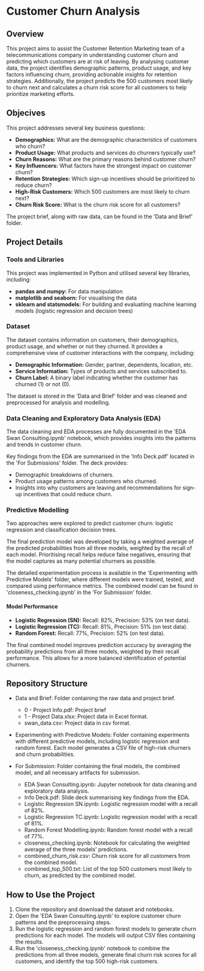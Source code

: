 # Customer Churn Analysis
## Overview

This project aims to assist the Customer Retention Marketing team of a telecommunications company in understanding customer churn and predicting which customers are at risk of leaving. By analysing customer data, the project identifies demographic patterns, product usage, and key factors influencing churn, providing actionable insights for retention strategies. Additionally, the project predicts the 500 customers most likely to churn next and calculates a churn risk score for all customers to help prioritize marketing efforts.

## Objecives

This project addresses several key business questions:

* **Demographics:** What are the demographic characteristics of customers who churn?
* **Product Usage:** What products and services do churners typically use?
* **Churn Reasons:** What are the primary reasons behind customer churn?
* **Key Influencers:** What factors have the strongest impact on customer churn?
* **Retention Strategies:** Which sign-up incentives should be prioritized to reduce churn?
* **High-Risk Customers:** Which 500 customers are most likely to churn next?
* **Churn Risk Score:** What is the churn risk score for all customers?

The project brief, along with raw data, can be found in the 'Data and Brief' folder.

## Project Details
### Tools and Libraries
This project was implemented in Python and utilised several key libraries, including:

* **pandas and numpy:** For data manipulation
* **matplotlib and seaborn:** For visualising the data
* **sklearn and statsmodels:** For building and evaluatiing machine learning models (logistic regression and decision trees)

### Dataset
The dataset contains information on customers, their demographics, product usage, and whether or not they churned. It provides a comprehensive view of customer interactions with the company, including:

* **Demographic Information:** Gender, partner, dependents, location, etc.
* **Service Information:** Types of products and services subscribed to.
* **Churn Label:** A binary label indicating whether the customer has churned (1) or not (0).

The dataset is stored in the 'Data and Brief' folder and was cleaned and preprocessed for analysis and modelling.

### Data Cleaning and Exploratory Data Analysis (EDA)

The data cleaning and EDA processes are fully documented in the 'EDA Swan Consulting.ipynb' notebook, which provides insights into the patterns and trends in customer churn.

Key findings from the EDA are summarised in the 'Info Deck.pdf' located in the 'For Submissions' folder. The deck provides:

* Demographic breakdowns of churners.
* Product usage patterns among customers who churned.
* Insights into why customers are leaving and recommendations for sign-up incentives that could reduce churn.

### Predictive Modelling

Two approaches were explored to predict customer churn: logistic regression and classification decision trees. 

The final prediction model was developed by taking a weighted average of the predicted probabilities from all three models, weighted by the recall of each model. Prioritising recall helps reduce false negatives, ensuring that the model captures as many potential churners as possible.

The detailed experimentation process is available in the 'Experimenting with Predictive Models' folder, where different models were trained, tested, and compared using performance metrics. The combined model can be found in 'closeness_checking.ipynb' in the 'For Submission' folder.

#### Model Performance
* **Logistic Regression (SN):** Recall: 82%, Precision: 53% (on test data).
* **Logistic Regression (TC):** Recall: 81%, Precision: 51% (on test data).
* **Random Forest:** Recall: 77%, Precision: 52% (on test data).

The final combined model improves prediction accuracy by averaging the probability predictions from all three models, weighted by their recall performance. This allows for a more balanced identification of potential churners.

## Repository Structure
* Data and Brief: Folder containing the raw data and project brief.
  * 0 - Project Info.pdf: Project brief
  * 1 - Project Data.xlsx: Project data in Excel format.
  * swan_data.csv: Project data in csv format.
    
* Experimenting with Predictive Models: Folder containing experiments with different predictive models, including logistic regression and random forest. Each model generates a CSV file of high-risk churners and churn probabilities.

* For Submission: Folder containing the final models, the combined model, and all necessary artifacts for submission.
  * EDA Swan Consulting.ipynb: Jupyter notebook for data cleaning and exploratory data analysis.
  * Info Deck.pdf: Slide deck summarising key findings from the EDA.
  * Logistic Regression SN.ipynb: Logistic regression model with a recall of 82%.
  * Logistic Regression TC.ipynb: Logistic regression model with a recall of 81%.
  * Random Forest Modelling.ipynb: Random forest model with a recall of 77%.
  * closeness_checking.ipynb: Notebook for calculating the weighted average of the three models’ predictions.
  * combined_churn_risk.csv: Churn risk score for all customers from the combined model.
  * combined_top_500.txt: List of the top 500 customers most likely to churn, as predicted by the combined model.

## How to Use the Project
1. Clone the repository and download the dataset and notebooks.
2. Open the 'EDA Swan Consulting.ipynb' to explore customer churn patterns and the preprocessing steps.
3. Run the logistic regression and random forest models to generate churn predictions for each model. The models will output CSV files containing the results.
4. Run the 'closeness_checking.ipynb' notebook to combine the predictions from all three models, generate final churn risk scores for all customers, and identify the top 500 high-risk customers.


